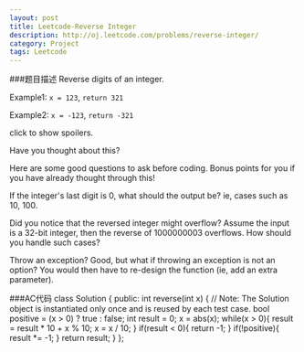 ```yaml
---
layout: post
title: Leetcode-Reverse Integer 
description: http://oj.leetcode.com/problems/reverse-integer/
category: Project
tags: Leetcode
---
```

###题目描述
Reverse digits of an integer.

Example1: `x = 123`, `return 321`

Example2: `x = -123`, `return -321`

click to show spoilers.

Have you thought about this?

Here are some good questions to ask before coding. Bonus points for you if you have already thought through this!

If the integer's last digit is 0, what should the output be? ie, cases such as 10, 100.

Did you notice that the reversed integer might overflow? Assume the input is a 32-bit integer, then the reverse of 1000000003 overflows. How should you handle such cases?

Throw an exception? Good, but what if throwing an exception is not an option? You would then have to re-design the function (ie, add an extra parameter).

###AC代码
		class Solution {
		    public: int reverse(int x) {
			// Note: The Solution object is instantiated only once and is reused by each test case.
			bool positive = (x > 0) ? true : false;
			int result = 0;
			x = abs(x);
			while(x > 0){
			    result = result * 10 + x % 10;
			    x = x / 10;
			}
			if(result < 0){
			    return -1;
			}
			if(!positive){
			    result *= -1;
			}
			return result;
		    }
		};

